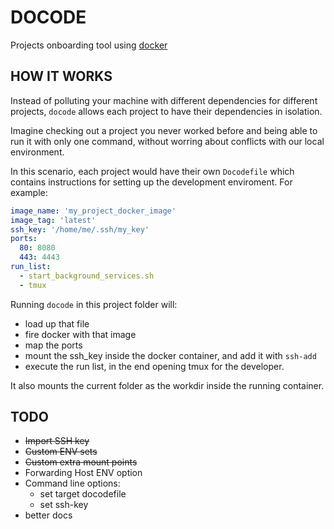 # DOCODE

Projects onboarding tool using [docker](http://www.docker.io)

## HOW IT WORKS

Instead of polluting your machine with different dependencies for different projects, `docode` allows each project to have their dependencies in isolation.

Imagine checking out a project you never worked before and being able to run it with only one command, without worring about conflicts with our local environment.

In this scenario, each project would have their own `Docodefile` which contains instructions for setting up the development enviroment. For example:

``` yaml
image_name: 'my_project_docker_image'
image_tag: 'latest'
ssh_key: '/home/me/.ssh/my_key'
ports:
  80: 8080
  443: 4443
run_list:
  - start_background_services.sh
  - tmux
```

Running `docode` in this project folder will:
- load up that file
- fire docker with that image
- map the ports
- mount the ssh_key inside the docker container, and add it with `ssh-add`
- execute the run list, in the end opening tmux for the developer.

It also mounts the current folder as the  workdir inside the running container.

## TODO

* <strike>Import SSH key</strike>
* <strike>Custom ENV sets</strike>
* <strike>Custom extra mount points</strike>
* Forwarding Host ENV option
* Command line options:
  * set target docodefile
  * set ssh-key
* better docs
